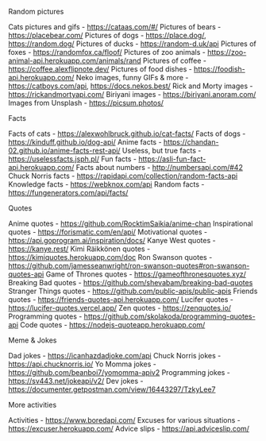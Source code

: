 Random pictures

Cats pictures and gifs - https://cataas.com/#/
Pictures of bears - https://placebear.com/
Pictures of dogs - https://place.dog/, https://random.dog/
Pictures of ducks - https://random-d.uk/api
Pictures of foxes - https://randomfox.ca/floof/
Pictures of zoo animals - https://zoo-animal-api.herokuapp.com/animals/rand
Pictures of coffee - https://coffee.alexflipnote.dev/
Pictures of food dishes - https://foodish-api.herokuapp.com/
Neko images, funny GIFs & more - https://catboys.com/api, https://docs.nekos.best/
Rick and Morty images - https://rickandmortyapi.com/
Biriyani images - https://biriyani.anoram.com/
Images from Unsplash - https://picsum.photos/

Facts

Facts of cats - https://alexwohlbruck.github.io/cat-facts/
Facts of dogs - https://kinduff.github.io/dog-api/
Anime facts - https://chandan-02.github.io/anime-facts-rest-api/
Useless, but true facts - https://uselessfacts.jsph.pl/
Fun facts - https://asli-fun-fact-api.herokuapp.com/
Facts about numbers - http://numbersapi.com/#42
Chuck Norris facts - https://rapidapi.com/collection/random-facts-api
Knowledge facts - https://webknox.com/api
Random facts - https://fungenerators.com/api/facts/

Quotes

Anime quotes - https://github.com/RocktimSaikia/anime-chan
Inspirational quotes - https://forismatic.com/en/api/
Motivational quotes - https://api.goprogram.ai/inspiration/docs/
Kanye West quotes - https://kanye.rest/
Kimi Räikkönen quotes - https://kimiquotes.herokuapp.com/doc
Ron Swanson quotes - https://github.com/jamesseanwright/ron-swanson-quotes#ron-swanson-quotes-api
Game of Thrones quotes - https://gameofthronesquotes.xyz/
Breaking Bad quotes - https://github.com/shevabam/breaking-bad-quotes
Stranger Things quotes - https://github.com/public-apis/public-apis
Friends quotes - https://friends-quotes-api.herokuapp.com/
Lucifer quotes - https://lucifer-quotes.vercel.app/
Zen quotes - https://zenquotes.io/
Programming quotes - https://github.com/skolakoda/programming-quotes-api
Code quotes - https://nodejs-quoteapp.herokuapp.com/

Meme & Jokes

Dad jokes - https://icanhazdadjoke.com/api
Chuck Norris jokes - https://api.chucknorris.io/
Yo Momma jokes - https://github.com/beanboi7/yomomma-apiv2
Programming jokes - https://sv443.net/jokeapi/v2/
Dev jokes - https://documenter.getpostman.com/view/16443297/TzkyLee7

More activities

Activities - https://www.boredapi.com/
Excuses for various situations - https://excuser.herokuapp.com/
Advice slips - https://api.adviceslip.com/
